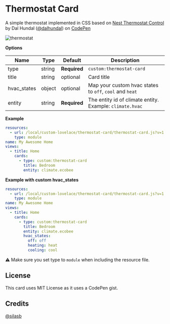 # Thermostat Card

A simple thermostat implemented in CSS based on <a href="https://codepen.io/dalhundal/pen/KpabZB/">Nest Thermostat Control</a> by Dal Hundal
 (<a href="https://codepen.io/dalhundal">@dalhundal</a>) on <a href="https://codepen.io">CodePen</a>

![thermostat](https://user-images.githubusercontent.com/7738048/42817026-7972be8e-89d5-11e8-994f-e5f556fb46fc.png)

**Options**

| Name | Type | Default | Description
| ---- | ---- | ------- | -----------
| type | string | **Required** | `custom:thermostat-card`
| title | string | optional | Card title
| hvac_states | object | optional | Map your custom hvac states to `off`, `cool` and `heat`
| entity | string | **Required** | The entity id of climate entity. Example: `climate.hvac`

**Example**

```yaml
resources:
  - url: /local/custom-lovelace/thermostat-card/thermostat-card.js?v=1
    type: module
name: My Awesome Home
views:
  - title: Home
    cards:
      - type: custom:thermostat-card
        title: Bedroom
        entity: climate.ecobee
```

**Example with custom hvac_states**

```yaml
resources:
  - url: /local/custom-lovelace/thermostat-card/thermostat-card.js?v=1
    type: module
name: My Awesome Home
views:
  - title: Home
    cards:
      - type: custom:thermostat-card
        title: Bedroom
        entity: climate.ecobee
        hvac_states:
          off: off
          heating: heat
          cooling: cool
```

⚠️ Make sure you set type to `module` when including the resource file.

## License
This card uses MIT License as it uses a CodePen gist.

## Credits
[@silasb](https://github.com/silasb)